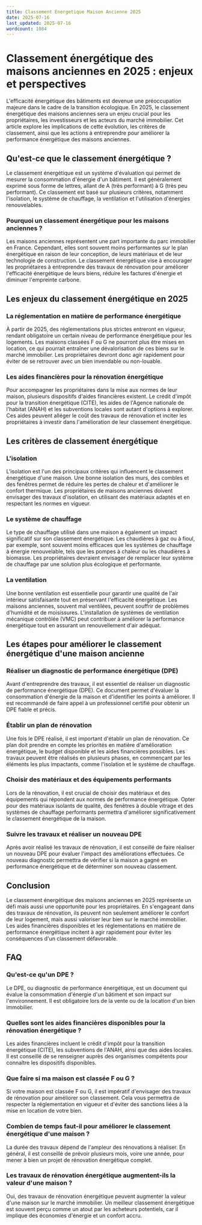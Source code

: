 ```yaml
---
title: Classement Energetique Maison Ancienne 2025
date: 2025-07-16
last_updated: 2025-07-16
wordcount: 1084
---
```


# Classement énergétique des maisons anciennes en 2025 : enjeux et perspectives

L'efficacité énergétique des bâtiments est devenue une préoccupation majeure dans le cadre de la transition écologique. En 2025, le classement énergétique des maisons anciennes sera un enjeu crucial pour les propriétaires, les investisseurs et les acteurs du marché immobilier. Cet article explore les implications de cette évolution, les critères de classement, ainsi que les actions à entreprendre pour améliorer la performance énergétique des maisons anciennes.

## Qu'est-ce que le classement énergétique ?

Le classement énergétique est un système d'évaluation qui permet de mesurer la consommation d'énergie d'un bâtiment. Il est généralement exprimé sous forme de lettres, allant de A (très performant) à G (très peu performant). Ce classement est basé sur plusieurs critères, notamment l'isolation, le système de chauffage, la ventilation et l'utilisation d'énergies renouvelables.

### Pourquoi un classement énergétique pour les maisons anciennes ?

Les maisons anciennes représentent une part importante du parc immobilier en France. Cependant, elles sont souvent moins performantes sur le plan énergétique en raison de leur conception, de leurs matériaux et de leur technologie de construction. Le classement énergétique vise à encourager les propriétaires à entreprendre des travaux de rénovation pour améliorer l'efficacité énergétique de leurs biens, réduire les factures d'énergie et diminuer l'empreinte carbone.

## Les enjeux du classement énergétique en 2025

### La réglementation en matière de performance énergétique

À partir de 2025, des réglementations plus strictes entreront en vigueur, rendant obligatoire un certain niveau de performance énergétique pour les logements. Les maisons classées F ou G ne pourront plus être mises en location, ce qui pourrait entraîner une dévalorisation de ces biens sur le marché immobilier. Les propriétaires devront donc agir rapidement pour éviter de se retrouver avec un bien invendable ou non-louable.

### Les aides financières pour la rénovation énergétique

Pour accompagner les propriétaires dans la mise aux normes de leur maison, plusieurs dispositifs d'aides financières existent. Le crédit d'impôt pour la transition énergétique (CITE), les aides de l'Agence nationale de l'habitat (ANAH) et les subventions locales sont autant d'options à explorer. Ces aides peuvent alléger le coût des travaux de rénovation et inciter les propriétaires à investir dans l'amélioration de leur classement énergétique.

## Les critères de classement énergétique

### L'isolation

L'isolation est l'un des principaux critères qui influencent le classement énergétique d'une maison. Une bonne isolation des murs, des combles et des fenêtres permet de réduire les pertes de chaleur et d'améliorer le confort thermique. Les propriétaires de maisons anciennes doivent envisager des travaux d'isolation, en utilisant des matériaux adaptés et en respectant les normes en vigueur.

### Le système de chauffage

Le type de chauffage utilisé dans une maison a également un impact significatif sur son classement énergétique. Les chaudières à gaz ou à fioul, par exemple, sont souvent moins efficaces que les systèmes de chauffage à énergie renouvelable, tels que les pompes à chaleur ou les chaudières à biomasse. Les propriétaires devraient envisager de remplacer leur système de chauffage par une solution plus écologique et performante.

### La ventilation

Une bonne ventilation est essentielle pour garantir une qualité de l'air intérieur satisfaisante tout en préservant l'efficacité énergétique. Les maisons anciennes, souvent mal ventilées, peuvent souffrir de problèmes d'humidité et de moisissures. L'installation de systèmes de ventilation mécanique contrôlée (VMC) peut contribuer à améliorer la performance énergétique tout en assurant un renouvellement d'air adéquat.

## Les étapes pour améliorer le classement énergétique d'une maison ancienne

### Réaliser un diagnostic de performance énergétique (DPE)

Avant d'entreprendre des travaux, il est essentiel de réaliser un diagnostic de performance énergétique (DPE). Ce document permet d'évaluer la consommation d'énergie de la maison et d'identifier les points à améliorer. Il est recommandé de faire appel à un professionnel certifié pour obtenir un DPE fiable et précis.

### Établir un plan de rénovation

Une fois le DPE réalisé, il est important d'établir un plan de rénovation. Ce plan doit prendre en compte les priorités en matière d'amélioration énergétique, le budget disponible et les aides financières possibles. Les travaux peuvent être réalisés en plusieurs phases, en commençant par les éléments les plus impactants, comme l'isolation et le système de chauffage.

### Choisir des matériaux et des équipements performants

Lors de la rénovation, il est crucial de choisir des matériaux et des équipements qui répondent aux normes de performance énergétique. Opter pour des matériaux isolants de qualité, des fenêtres à double vitrage et des systèmes de chauffage performants permettra d'améliorer significativement le classement énergétique de la maison.

### Suivre les travaux et réaliser un nouveau DPE

Après avoir réalisé les travaux de rénovation, il est conseillé de faire réaliser un nouveau DPE pour évaluer l'impact des améliorations effectuées. Ce nouveau diagnostic permettra de vérifier si la maison a gagné en performance énergétique et de déterminer son nouveau classement.

## Conclusion

Le classement énergétique des maisons anciennes en 2025 représente un défi mais aussi une opportunité pour les propriétaires. En s'engageant dans des travaux de rénovation, ils peuvent non seulement améliorer le confort de leur logement, mais aussi valoriser leur bien sur le marché immobilier. Les aides financières disponibles et les réglementations en matière de performance énergétique incitent à agir rapidement pour éviter les conséquences d'un classement défavorable.

## FAQ

### Qu'est-ce qu'un DPE ?

Le DPE, ou diagnostic de performance énergétique, est un document qui évalue la consommation d'énergie d'un bâtiment et son impact sur l'environnement. Il est obligatoire lors de la vente ou de la location d'un bien immobilier.

### Quelles sont les aides financières disponibles pour la rénovation énergétique ?

Les aides financières incluent le crédit d'impôt pour la transition énergétique (CITE), les subventions de l'ANAH, ainsi que des aides locales. Il est conseillé de se renseigner auprès des organismes compétents pour connaître les dispositifs disponibles.

### Que faire si ma maison est classée F ou G ?

Si votre maison est classée F ou G, il est impératif d'envisager des travaux de rénovation pour améliorer son classement. Cela vous permettra de respecter la réglementation en vigueur et d'éviter des sanctions liées à la mise en location de votre bien.

### Combien de temps faut-il pour améliorer le classement énergétique d'une maison ?

La durée des travaux dépend de l'ampleur des rénovations à réaliser. En général, il est conseillé de prévoir plusieurs mois, voire une année, pour mener à bien un projet de rénovation énergétique complet.

### Les travaux de rénovation énergétique augmentent-ils la valeur d'une maison ?

Oui, des travaux de rénovation énergétique peuvent augmenter la valeur d'une maison sur le marché immobilier. Un meilleur classement énergétique est souvent perçu comme un atout par les acheteurs potentiels, car il implique des économies d'énergie et un confort accru.